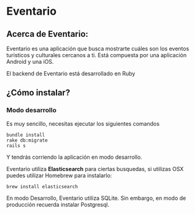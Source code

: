 # Eventario

## Acerca de Eventario:

Eventario es una aplicación que busca mostrarte cuáles son los eventos turisticos y culturales cercanos a ti.  Está compuesta por una aplicación Android y una iOS.

El backend de Eventario está desarrollado en Ruby

## ¿Cómo instalar?

### Modo desarrollo

Es muy sencillo, necesitas ejecutar los siguientes comandos

    bundle install
    rake db:migrate
    rails s

Y tendrás corriendo la aplicación en modo desarrollo.

Eventario utiliza **Elasticsearch** para ciertas busquedas, si utilizas OSX puedes utilizar Homebrew para instalarlo:

    brew install elasticsearch
    
En modo Desarrollo, Eventario utiliza SQLite. Sin embargo, en modo de producción recuerda instalar Postgresql.

